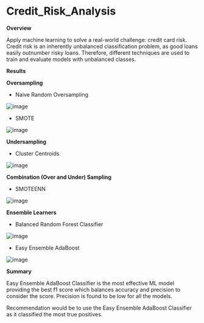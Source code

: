 # **Credit\_Risk\_Analysis**

**Overview**

Apply machine learning to solve a real-world challenge: credit card risk. Credit risk is an inherently unbalanced classification problem, as good loans easily outnumber risky loans. Therefore, different techniques are used to train and evaluate models with unbalanced classes.

**Results**

**Oversampling**

- Naive Random Oversampling

![image](https://user-images.githubusercontent.com/74743437/121091446-fea37580-c7b7-11eb-9a55-ced3fc325023.png)

- SMOTE

![image](https://user-images.githubusercontent.com/74743437/121091518-1bd84400-c7b8-11eb-809c-bd63579eb010.png)

**Undersampling**

- Cluster Centroids

![image](https://user-images.githubusercontent.com/74743437/121091645-52ae5a00-c7b8-11eb-9c77-dfdb34053ae5.png)

**Combination (Over and Under) Sampling**

- SMOTEENN

![image](https://user-images.githubusercontent.com/74743437/121091850-a620a800-c7b8-11eb-9503-1039a00dfc33.png)

**Ensemble Learners**

- Balanced Random Forest Classifier

![image](https://user-images.githubusercontent.com/74743437/121091947-cb151b00-c7b8-11eb-9efc-2f3aef2340ec.png)

- Easy Ensemble AdaBoost

![image](https://user-images.githubusercontent.com/74743437/121091981-dec08180-c7b8-11eb-883c-bf1b2379a76d.png)

**Summary**

Easy Ensemble AdaBoost Classifier is the most effective ML model providing the best f1 score which balances accuracy and precision to consider the score. Precision is found to be low for all the models.

Recommendation would be to use the Easy Ensemble AdaBoost Classifier as it classified the most true positives.
